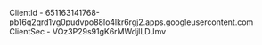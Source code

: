 ClientId - 651163141768-pb16q2qrd1vg0pudvpo88lo4lkr6rgj2.apps.googleusercontent.com
ClientSec - VOz3P29s91gK6rMWdjlLDJmv